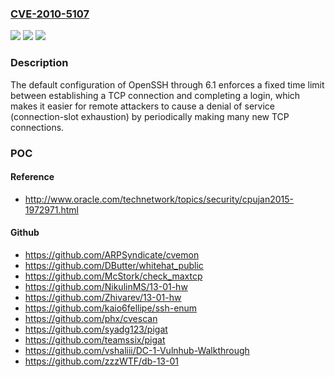 ### [CVE-2010-5107](https://cve.mitre.org/cgi-bin/cvename.cgi?name=CVE-2010-5107)
![](https://img.shields.io/static/v1?label=Product&message=n%2Fa&color=blue)
![](https://img.shields.io/static/v1?label=Version&message=n%2Fa&color=blue)
![](https://img.shields.io/static/v1?label=Vulnerability&message=n%2Fa&color=brighgreen)

### Description

The default configuration of OpenSSH through 6.1 enforces a fixed time limit between establishing a TCP connection and completing a login, which makes it easier for remote attackers to cause a denial of service (connection-slot exhaustion) by periodically making many new TCP connections.

### POC

#### Reference
- http://www.oracle.com/technetwork/topics/security/cpujan2015-1972971.html

#### Github
- https://github.com/ARPSyndicate/cvemon
- https://github.com/DButter/whitehat_public
- https://github.com/McStork/check_maxtcp
- https://github.com/NikulinMS/13-01-hw
- https://github.com/Zhivarev/13-01-hw
- https://github.com/kaio6fellipe/ssh-enum
- https://github.com/phx/cvescan
- https://github.com/syadg123/pigat
- https://github.com/teamssix/pigat
- https://github.com/vshaliii/DC-1-Vulnhub-Walkthrough
- https://github.com/zzzWTF/db-13-01


